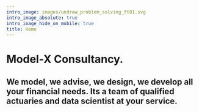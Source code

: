 ```yaml
---
intro_image: images/undraw_problem_solving_ft81.svg
intro_image_absolute: true
intro_image_hide_on_mobile: true
title: Home
---
```


# Model-X Consultancy.

## We model, we advise, we design, we develop all your financial needs. Its a team of qualified actuaries and data scientist at your service.
